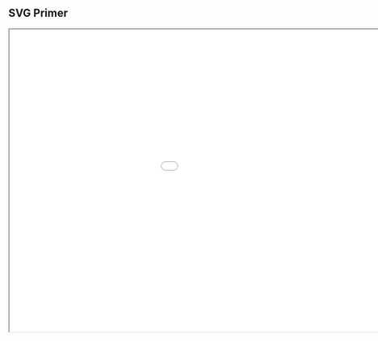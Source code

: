 ##  SVG Primer

<iframe src="slides/slide_content/svg/groups.html" width="1200" height="600"></iframe>
